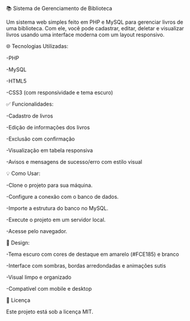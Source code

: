 📚 Sistema de Gerenciamento de Biblioteca

Um sistema web simples feito em PHP e MySQL para gerenciar livros de uma biblioteca. Com ele, você pode cadastrar, editar, deletar e visualizar livros usando uma interface moderna com um layout responsivo.

🌐 Tecnologias Utilizadas:

-PHP

-MySQL

-HTML5

-CSS3 (com responsividade e tema escuro)

✅ Funcionalidades:

-Cadastro de livros

-Edição de informações dos livros

-Exclusão com confirmação

-Visualização em tabela responsiva

-Avisos e mensagens de sucesso/erro com estilo visual

💡 Como Usar:

-Clone o projeto para sua máquina.

-Configure a conexão com o banco de dados.

-Importe a estrutura do banco no MySQL.

-Execute o projeto em um servidor local.

-Acesse pelo navegador.

🎨 Design:

-Tema escuro com cores de destaque em amarelo (#FCE185) e branco

-Interface com sombras, bordas arredondadas e animações sutis

-Visual limpo e organizado

-Compatível com mobile e desktop

📄 Licença

Este projeto está sob a licença MIT.
